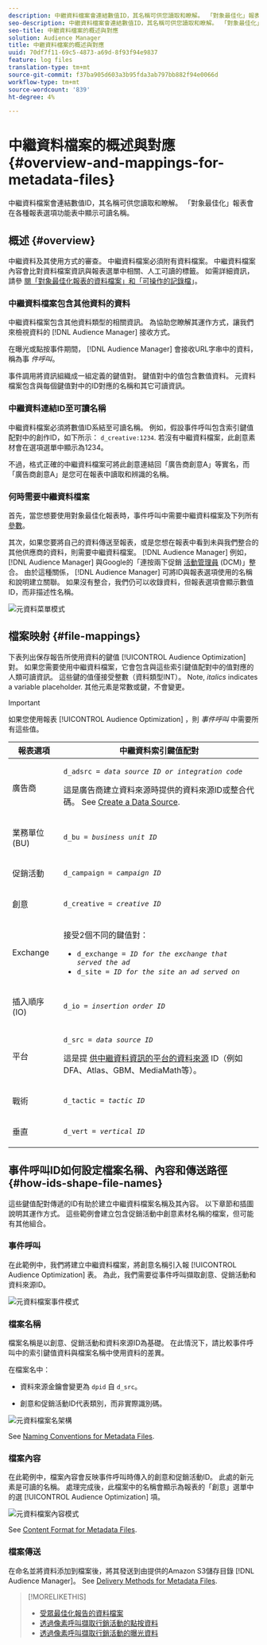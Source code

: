 ```yaml
---
description: 中繼資料檔案會連結數值ID，其名稱可供您讀取和瞭解。 「對象最佳化」報表會在各種報表選項功能表中顯示可讀名稱。
seo-description: 中繼資料檔案會連結數值ID，其名稱可供您讀取和瞭解。 「對象最佳化」報表會在各種報表選項功能表中顯示可讀名稱。
seo-title: 中繼資料檔案的概述與對應
solution: Audience Manager
title: 中繼資料檔案的概述與對應
uuid: 70df7f11-69c5-4873-a69d-8f93f94e9837
feature: log files
translation-type: tm+mt
source-git-commit: f37ba905d603a3b95fda3ab797bb882f94e0066d
workflow-type: tm+mt
source-wordcount: '839'
ht-degree: 4%

---
```



# 中繼資料檔案的概述與對應{#overview-and-mappings-for-metadata-files}

中繼資料檔案會連結數值ID，其名稱可供您讀取和瞭解。 「對象最佳化」報表會在各種報表選項功能表中顯示可讀名稱。

## 概述 {#overview}

中繼資料及其使用方式的審查。 中繼資料檔案必須附有資料檔案。 中繼資料檔案內容會比對資料檔案資訊與報表選單中相關、人工可讀的標籤。 如需詳細資訊，請參 [閱「對象最佳化報表的資料檔案」和「可操作的記錄檔](../../../reporting/audience-optimization-reports/metadata-files-intro/datafiles-intro.md)」。

### 中繼資料檔案包含其他資料的資料

中繼資料檔案包含其他資料類型的相關資訊。 為協助您瞭解其運作方式，讓我們來檢視資料的 [!DNL Audience Manager] 接收方式。

在曝光或點按事件期間， [!DNL Audience Manager] 會接收URL字串中的資料，稱為事 *件呼叫*。

事件調用將資訊組織成一組定義的鍵值對。 鍵值對中的值包含數值資料。 元資料檔案包含與每個鍵值對中的ID對應的名稱和其它可讀資訊。

### 中繼資料連結ID至可讀名稱

中繼資料檔案必須將數值ID系結至可讀名稱。 例如，假設事件呼叫包含索引鍵值配對中的創作ID，如下所示： `d_creative:1234`. 若沒有中繼資料檔案，此創意素材會在選項選單中顯示為1234。

不過，格式正確的中繼資料檔案可將此創意連結回「廣告商創意A」等實名，而「廣告商創意A」是您可在報表中讀取和辨識的名稱。

### 何時需要中繼資料檔案

首先，當您想要使用對象最佳化報表時，事件呼叫中需要中繼資料檔案及下列所有 [參數](../../../reporting/audience-optimization-reports/audience-optimization-reports.md)。

其次，如果您要將自己的資料傳送至報表，或是您想在報表中看到未與我們整合的其他供應商的資料，則需要中繼資料檔案。 [!DNL Audience Manager] 例如， [!DNL Audience Manager] 與Google的「連按兩下促銷 [活動管理員](../../../reporting/audience-optimization-reports/aor-advertisers/import-dcm.md) (DCM)」整合。 由於這種關係， [!DNL Audience Manager] 可將ID與報表選項使用的名稱和說明建立關聯。 如果沒有整合，我們仍可以收錄資料，但報表選項會顯示數值ID，而非描述性名稱。

![元資料菜單模式](/help/using/reporting/audience-optimization-reports/metadata-files-intro/assets/metadata-menu.png)

## 檔案映射 {#file-mappings}

下表列出保存報告所使用資料的鍵值 [!UICONTROL Audience Optimization] 對。 如果您需要使用中繼資料檔案，它會包含與這些索引鍵值配對中的值對應的人類可讀資訊。 這些鍵的值僅接受整數（資料類型INT）。 Note, *italics* indicates a variable placeholder. 其他元素是常數或鍵，不會變更。

>[!IMPORTANT]
>
>如果您使用報表 [!UICONTROL Audience Optimization] ，則 *事件呼叫* 中需要所有這些值。

<table id="table_B2C8C493080E449CA71C4EF07D9476BD"> 
 <thead> 
  <tr> 
   <th colname="col1" class="entry"> 報表選項 </th> 
   <th colname="col2" class="entry"> 中繼資料索引鍵值配對 </th> 
  </tr> 
 </thead>
 <tbody> 
  <tr> 
   <td colname="col1"> <p>廣告商 </p> </td> 
   <td colname="col2"> <p> <code>d_adsrc = <i>data source ID or integration code</i></code> </p> <p>這是廣告商建立資料來源時提供的資料來源ID或整合代碼。 See <a href="../../../features/manage-datasources.md#create-data-source"> Create a Data Source</a>. </p> </td> 
  </tr> 
  <tr> 
   <td colname="col1"> <p>業務單位(BU) </p> </td> 
   <td colname="col2"> <p> <code>d_bu = <i>business unit ID</i></code> </p> </td> 
  </tr> 
  <tr> 
   <td colname="col1"> <p>促銷活動 </p> </td> 
   <td colname="col2"> <p> <code>d_campaign = <i>campaign ID</i></code> </p> </td> 
  </tr> 
  <tr> 
   <td colname="col1"> <p>創意 </p> </td> 
   <td colname="col2"> <p> <code>d_creative = <i>creative ID</i></code> </p> </td> 
  </tr> 
  <tr> 
   <td colname="col1"> <p>Exchange </p> </td> 
   <td colname="col2"> <p>接受2個不同的鍵值對： </p> 
    <ul id="ul_3B3B751A8A134096B0912E81A0983B9D"> 
     <li id="li_57BAC45A7B274AB695945E174A4D8A35"> <code>d_exchange = <i>ID for the exchange that served the ad</i></code> </li> 
     <li id="li_CCDF00DE59D3451C8EF590DD3E1A806D"> <code>d_site = <i>ID for the site an ad served on</i></code> </li> 
    </ul> </td> 
  </tr> 
  <tr> 
   <td colname="col1"> <p>插入順序(IO) </p> </td> 
   <td colname="col2"> <p> <code>d_io = <i>insertion order ID</i></code> </p> </td> 
  </tr> 
  <tr> 
   <td colname="col1"> <p>平台 </p> </td> 
   <td colname="col2"> <p> <code>d_src = <i>data source ID</i></code> </p> <p>這是提 <a href="../../../features/datasources-list-and-settings.md#data-sources-list-and-settings"> 供中繼資料資訊的平台的資料來源</a> ID（例如DFA、Atlas、GBM、MediaMath等）。 </p> </td> 
  </tr> 
  <tr> 
   <td colname="col1"> <p>戰術 </p> </td> 
   <td colname="col2"> <p> <code>d_tactic = <i>tactic ID</i></code> </p> </td> 
  </tr> 
  <tr> 
   <td colname="col1"> <p>垂直 </p> </td> 
   <td colname="col2"> <p> <code>d_vert = <i>vertical ID</i></code> </p> </td> 
  </tr> 
 </tbody> 
</table>

## 事件呼叫ID如何設定檔案名稱、內容和傳送路徑 {#how-ids-shape-file-names}

這些鍵值配對傳遞的ID有助於建立中繼資料檔案名稱及其內容。 以下章節和插圖說明其運作方式。 這些範例會建立包含促銷活動中創意素材名稱的檔案，但可能有其他組合。

### 事件呼叫

在此範例中，我們將建立中繼資料檔案，將創意名稱引入報 [!UICONTROL Audience Optimization] 表。 為此，我們需要從事件呼叫擷取創意、促銷活動和資料來源ID。

![元資料檔案事件模式](/help/using/reporting/audience-optimization-reports/metadata-files-intro/assets/metadata-file-event.png)

### 檔案名稱

檔案名稱是以創意、促銷活動和資料來源ID為基礎。 在此情況下，請比較事件呼叫中的索引鍵值資料與檔案名稱中使用資料的差異。

在檔案名中：

* 資料來源金鑰會變更為 `dpid` 自 `d_src`。

* 創意和促銷活動ID代表類別，而非實際識別碼。

![元資料檔案名架構](/help/using/reporting/audience-optimization-reports/metadata-files-intro/assets/metadata-file-name.png)

See [Naming Conventions for Metadata Files](../../../reporting/audience-optimization-reports/metadata-files-intro/metadata-file-names.md).

### 檔案內容

在此範例中，檔案內容會反映事件呼叫時傳入的創意和促銷活動ID。 此處的新元素是可讀的名稱。 處理完成後，此檔案中的名稱會顯示為報表的「創意」選單中的選 [!UICONTROL Audience Optimization] 項。

![元資料檔案內容模式](/help/using/reporting/audience-optimization-reports/metadata-files-intro/assets/metadata-file-contents.png)

See [Content Format for Metadata Files](../../../reporting/audience-optimization-reports/metadata-files-intro/metadata-file-contents.md).

### 檔案傳送

在命名並將資料添加到檔案後，將其發送到由提供的Amazon S3儲存目錄 [!DNL Audience Manager]。 See [Delivery Methods for Metadata Files](../../../reporting/audience-optimization-reports/metadata-files-intro/metadata-delivery-methods.md).

>[!MORELIKETHIS]
>
>* [受眾最佳化報告的資料檔案](../../../reporting/audience-optimization-reports/metadata-files-intro/datafiles-intro.md)
>* [透過像素呼叫擷取行銷活動的點按資料](../../../integration/media-data-integration/click-data-pixels.md)
>* [透過像素呼叫擷取行銷活動的曝光資料](../../../integration/media-data-integration/impression-data-pixels.md)

